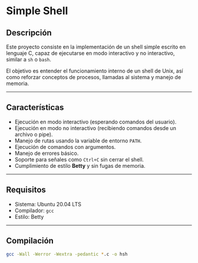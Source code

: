 # Simple Shell

## Descripción
Este proyecto consiste en la implementación de un shell simple escrito en lenguaje C,
capaz de ejecutarse en modo interactivo y no interactivo, similar a `sh` o `bash`.  

El objetivo es entender el funcionamiento interno de un shell de Unix,
así como reforzar conceptos de procesos, llamadas al sistema y manejo de memoria.

---

## Características
- Ejecución en modo interactivo (esperando comandos del usuario).
- Ejecución en modo no interactivo (recibiendo comandos desde un archivo o pipe).
- Manejo de rutas usando la variable de entorno `PATH`.
- Ejecución de comandos con argumentos.
- Manejo de errores básico.
- Soporte para señales como `Ctrl+C` sin cerrar el shell.
- Cumplimiento de estilo **Betty** y sin fugas de memoria.

---

## Requisitos
- Sistema: Ubuntu 20.04 LTS
- Compilador: `gcc`
- Estilo: Betty

---

## Compilación
```bash
gcc -Wall -Werror -Wextra -pedantic *.c -o hsh
